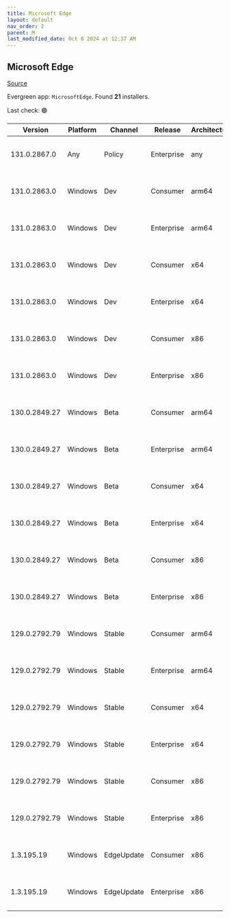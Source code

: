 ```yaml
---
title: Microsoft Edge
layout: default
nav_order: 2
parent: M
last_modified_date: Oct 8 2024 at 12:37 AM
---
```


## Microsoft Edge

[Source](https://www.microsoft.com/edge)

Evergreen app: `MicrosoftEdge`. Found **21** installers.

Last check: 🟢

| Version       | Platform | Channel    | Release    | Architecture | Hash                                                             | URI                                                                                                                                                                                                                                                                                                                      |
| ------------- | -------- | ---------- | ---------- | ------------ | ---------------------------------------------------------------- | ------------------------------------------------------------------------------------------------------------------------------------------------------------------------------------------------------------------------------------------------------------------------------------------------------------------------ |
| 131.0.2867.0  | Any      | Policy     | Enterprise | any          | 6622FE29B5F82C4DF865A076F4A347CD785CDC565499AFD4BC7A32356856CD01 | [https://msedge.sf.dl.delivery.mp.microsoft.com/filestreamingservice/files/c8c47852-7ef1-4a75-b44c-a4870fd9ee3d/MicrosoftEdgePolicyTemplates.cab](https://msedge.sf.dl.delivery.mp.microsoft.com/filestreamingservice/files/c8c47852-7ef1-4a75-b44c-a4870fd9ee3d/MicrosoftEdgePolicyTemplates.cab)                       |
| 131.0.2863.0  | Windows  | Dev        | Consumer   | arm64        | 686626D684315FB2F076C08BE270C3E4ADEA8E57EB25B5850008EA2198B71E85 | [https://msedge.sf.dl.delivery.mp.microsoft.com/filestreamingservice/files/ad23cfb2-768f-42d6-b0a3-9fbc68278ea4/MicrosoftEdgeDevEnterpriseARM64.msi](https://msedge.sf.dl.delivery.mp.microsoft.com/filestreamingservice/files/ad23cfb2-768f-42d6-b0a3-9fbc68278ea4/MicrosoftEdgeDevEnterpriseARM64.msi)                 |
| 131.0.2863.0  | Windows  | Dev        | Enterprise | arm64        | 686626D684315FB2F076C08BE270C3E4ADEA8E57EB25B5850008EA2198B71E85 | [https://msedge.sf.dl.delivery.mp.microsoft.com/filestreamingservice/files/ad23cfb2-768f-42d6-b0a3-9fbc68278ea4/MicrosoftEdgeDevEnterpriseARM64.msi](https://msedge.sf.dl.delivery.mp.microsoft.com/filestreamingservice/files/ad23cfb2-768f-42d6-b0a3-9fbc68278ea4/MicrosoftEdgeDevEnterpriseARM64.msi)                 |
| 131.0.2863.0  | Windows  | Dev        | Consumer   | x64          | 5188DA60F89AAA99CBB9D7A2F82427CDFD98045ABEC898DBCF06315AC89E94CB | [https://msedge.sf.dl.delivery.mp.microsoft.com/filestreamingservice/files/e0c5b9b2-418c-4894-a122-a249b025b44b/MicrosoftEdgeDevEnterpriseX64.msi](https://msedge.sf.dl.delivery.mp.microsoft.com/filestreamingservice/files/e0c5b9b2-418c-4894-a122-a249b025b44b/MicrosoftEdgeDevEnterpriseX64.msi)                     |
| 131.0.2863.0  | Windows  | Dev        | Enterprise | x64          | 5188DA60F89AAA99CBB9D7A2F82427CDFD98045ABEC898DBCF06315AC89E94CB | [https://msedge.sf.dl.delivery.mp.microsoft.com/filestreamingservice/files/e0c5b9b2-418c-4894-a122-a249b025b44b/MicrosoftEdgeDevEnterpriseX64.msi](https://msedge.sf.dl.delivery.mp.microsoft.com/filestreamingservice/files/e0c5b9b2-418c-4894-a122-a249b025b44b/MicrosoftEdgeDevEnterpriseX64.msi)                     |
| 131.0.2863.0  | Windows  | Dev        | Consumer   | x86          | 31043B0FFD85DA11EC850A741B42A4A43B5AB6AFE624FE1EB1DCAFDD16458400 | [https://msedge.sf.dl.delivery.mp.microsoft.com/filestreamingservice/files/c60b8bc6-1ed0-4c59-b532-188026402c31/MicrosoftEdgeDevEnterpriseX86.msi](https://msedge.sf.dl.delivery.mp.microsoft.com/filestreamingservice/files/c60b8bc6-1ed0-4c59-b532-188026402c31/MicrosoftEdgeDevEnterpriseX86.msi)                     |
| 131.0.2863.0  | Windows  | Dev        | Enterprise | x86          | 31043B0FFD85DA11EC850A741B42A4A43B5AB6AFE624FE1EB1DCAFDD16458400 | [https://msedge.sf.dl.delivery.mp.microsoft.com/filestreamingservice/files/c60b8bc6-1ed0-4c59-b532-188026402c31/MicrosoftEdgeDevEnterpriseX86.msi](https://msedge.sf.dl.delivery.mp.microsoft.com/filestreamingservice/files/c60b8bc6-1ed0-4c59-b532-188026402c31/MicrosoftEdgeDevEnterpriseX86.msi)                     |
| 130.0.2849.27 | Windows  | Beta       | Consumer   | arm64        | ACC5D6285BEECC5437717DF08A677A8D56DE551D2F2C8E9967AA9FF1EEEDF51B | [https://msedge.sf.dl.delivery.mp.microsoft.com/filestreamingservice/files/2774b40e-a458-46fb-95cb-2142d9680eff/MicrosoftEdgeBetaEnterpriseARM64.msi](https://msedge.sf.dl.delivery.mp.microsoft.com/filestreamingservice/files/2774b40e-a458-46fb-95cb-2142d9680eff/MicrosoftEdgeBetaEnterpriseARM64.msi)               |
| 130.0.2849.27 | Windows  | Beta       | Enterprise | arm64        | ACC5D6285BEECC5437717DF08A677A8D56DE551D2F2C8E9967AA9FF1EEEDF51B | [https://msedge.sf.dl.delivery.mp.microsoft.com/filestreamingservice/files/2774b40e-a458-46fb-95cb-2142d9680eff/MicrosoftEdgeBetaEnterpriseARM64.msi](https://msedge.sf.dl.delivery.mp.microsoft.com/filestreamingservice/files/2774b40e-a458-46fb-95cb-2142d9680eff/MicrosoftEdgeBetaEnterpriseARM64.msi)               |
| 130.0.2849.27 | Windows  | Beta       | Consumer   | x64          | 09DDFC6A11EBDE482AB18D41CFB9B774B49F1A10CACD9B7C441EF76FFA245107 | [https://msedge.sf.dl.delivery.mp.microsoft.com/filestreamingservice/files/5024fdea-18de-41bc-ac1e-5986f11030a3/MicrosoftEdgeBetaEnterpriseX64.msi](https://msedge.sf.dl.delivery.mp.microsoft.com/filestreamingservice/files/5024fdea-18de-41bc-ac1e-5986f11030a3/MicrosoftEdgeBetaEnterpriseX64.msi)                   |
| 130.0.2849.27 | Windows  | Beta       | Enterprise | x64          | 09DDFC6A11EBDE482AB18D41CFB9B774B49F1A10CACD9B7C441EF76FFA245107 | [https://msedge.sf.dl.delivery.mp.microsoft.com/filestreamingservice/files/5024fdea-18de-41bc-ac1e-5986f11030a3/MicrosoftEdgeBetaEnterpriseX64.msi](https://msedge.sf.dl.delivery.mp.microsoft.com/filestreamingservice/files/5024fdea-18de-41bc-ac1e-5986f11030a3/MicrosoftEdgeBetaEnterpriseX64.msi)                   |
| 130.0.2849.27 | Windows  | Beta       | Consumer   | x86          | B08CC7F6C8E22F2ED55B9742445610042226144744949DA0C47C1CFAF311FE07 | [https://msedge.sf.dl.delivery.mp.microsoft.com/filestreamingservice/files/ddaa17f0-fa77-4e71-af2b-bd3381f4d2bf/MicrosoftEdgeBetaEnterpriseX86.msi](https://msedge.sf.dl.delivery.mp.microsoft.com/filestreamingservice/files/ddaa17f0-fa77-4e71-af2b-bd3381f4d2bf/MicrosoftEdgeBetaEnterpriseX86.msi)                   |
| 130.0.2849.27 | Windows  | Beta       | Enterprise | x86          | B08CC7F6C8E22F2ED55B9742445610042226144744949DA0C47C1CFAF311FE07 | [https://msedge.sf.dl.delivery.mp.microsoft.com/filestreamingservice/files/ddaa17f0-fa77-4e71-af2b-bd3381f4d2bf/MicrosoftEdgeBetaEnterpriseX86.msi](https://msedge.sf.dl.delivery.mp.microsoft.com/filestreamingservice/files/ddaa17f0-fa77-4e71-af2b-bd3381f4d2bf/MicrosoftEdgeBetaEnterpriseX86.msi)                   |
| 129.0.2792.79 | Windows  | Stable     | Consumer   | arm64        | D0891FF1F4615A30747F75A4D96EBC1237698B5D4F27A4DFBF087405254E55C4 | [https://msedge.sf.dl.delivery.mp.microsoft.com/filestreamingservice/files/04a37823-2038-446e-904c-7347dc5807e0/MicrosoftEdgeEnterpriseARM64.msi](https://msedge.sf.dl.delivery.mp.microsoft.com/filestreamingservice/files/04a37823-2038-446e-904c-7347dc5807e0/MicrosoftEdgeEnterpriseARM64.msi)                       |
| 129.0.2792.79 | Windows  | Stable     | Enterprise | arm64        | D0891FF1F4615A30747F75A4D96EBC1237698B5D4F27A4DFBF087405254E55C4 | [https://msedge.sf.dl.delivery.mp.microsoft.com/filestreamingservice/files/04a37823-2038-446e-904c-7347dc5807e0/MicrosoftEdgeEnterpriseARM64.msi](https://msedge.sf.dl.delivery.mp.microsoft.com/filestreamingservice/files/04a37823-2038-446e-904c-7347dc5807e0/MicrosoftEdgeEnterpriseARM64.msi)                       |
| 129.0.2792.79 | Windows  | Stable     | Consumer   | x64          | FFC26534C587A0F742259ECC40ECD9D2F159A2AC0722D84AB3FD03FAD83C8D57 | [https://msedge.sf.dl.delivery.mp.microsoft.com/filestreamingservice/files/b3f710b9-ad04-461f-8b3d-2c0b1a316be0/MicrosoftEdgeEnterpriseX64.msi](https://msedge.sf.dl.delivery.mp.microsoft.com/filestreamingservice/files/b3f710b9-ad04-461f-8b3d-2c0b1a316be0/MicrosoftEdgeEnterpriseX64.msi)                           |
| 129.0.2792.79 | Windows  | Stable     | Enterprise | x64          | FFC26534C587A0F742259ECC40ECD9D2F159A2AC0722D84AB3FD03FAD83C8D57 | [https://msedge.sf.dl.delivery.mp.microsoft.com/filestreamingservice/files/b3f710b9-ad04-461f-8b3d-2c0b1a316be0/MicrosoftEdgeEnterpriseX64.msi](https://msedge.sf.dl.delivery.mp.microsoft.com/filestreamingservice/files/b3f710b9-ad04-461f-8b3d-2c0b1a316be0/MicrosoftEdgeEnterpriseX64.msi)                           |
| 129.0.2792.79 | Windows  | Stable     | Consumer   | x86          | DF300100F38AAF5D7B93BC4C42268C32C4EA8FD59AEF060659763CC7ACE88803 | [https://msedge.sf.dl.delivery.mp.microsoft.com/filestreamingservice/files/72feb366-912c-4afc-9c83-e39d010abb40/MicrosoftEdgeEnterpriseX86.msi](https://msedge.sf.dl.delivery.mp.microsoft.com/filestreamingservice/files/72feb366-912c-4afc-9c83-e39d010abb40/MicrosoftEdgeEnterpriseX86.msi)                           |
| 129.0.2792.79 | Windows  | Stable     | Enterprise | x86          | DF300100F38AAF5D7B93BC4C42268C32C4EA8FD59AEF060659763CC7ACE88803 | [https://msedge.sf.dl.delivery.mp.microsoft.com/filestreamingservice/files/72feb366-912c-4afc-9c83-e39d010abb40/MicrosoftEdgeEnterpriseX86.msi](https://msedge.sf.dl.delivery.mp.microsoft.com/filestreamingservice/files/72feb366-912c-4afc-9c83-e39d010abb40/MicrosoftEdgeEnterpriseX86.msi)                           |
| 1.3.195.19    | Windows  | EdgeUpdate | Consumer   | x86          | 07F829C35F0FA4B2352B947CA0764093E0A06EBC8EB759DC912360EC69D5EE07 | [https://msedge.sf.dl.delivery.mp.microsoft.com/filestreamingservice/files/ae5873a7-256b-4ecf-a5dd-38ed33f0fece/MicrosoftEdgeUpdateSetup_X86_1.3.195.19.exe](https://msedge.sf.dl.delivery.mp.microsoft.com/filestreamingservice/files/ae5873a7-256b-4ecf-a5dd-38ed33f0fece/MicrosoftEdgeUpdateSetup_X86_1.3.195.19.exe) |
| 1.3.195.19    | Windows  | EdgeUpdate | Enterprise | x86          | 07F829C35F0FA4B2352B947CA0764093E0A06EBC8EB759DC912360EC69D5EE07 | [https://msedge.sf.dl.delivery.mp.microsoft.com/filestreamingservice/files/ae5873a7-256b-4ecf-a5dd-38ed33f0fece/MicrosoftEdgeUpdateSetup_X86_1.3.195.19.exe](https://msedge.sf.dl.delivery.mp.microsoft.com/filestreamingservice/files/ae5873a7-256b-4ecf-a5dd-38ed33f0fece/MicrosoftEdgeUpdateSetup_X86_1.3.195.19.exe) |
